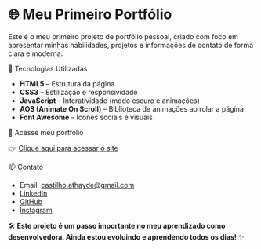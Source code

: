# 🌐 Meu Primeiro Portfólio

Este é o meu primeiro projeto de portfólio pessoal, criado com foco em apresentar minhas habilidades, projetos e informações de contato de forma clara e moderna.

 🚀 Tecnologias Utilizadas

- **HTML5** – Estrutura da página
- **CSS3** – Estilização e responsividade
- **JavaScript** – Interatividade (modo escuro e animações)
- **AOS (Animate On Scroll)** – Biblioteca de animações ao rolar a página
- **Font Awesome** – Ícones sociais e visuais

 🔗 Acesse meu portfólio

👉 [Clique aqui para acessar o site](https://anacastilhoathayde.github.io/Portf-lio_/)

 📫 Contato

- Email: castilho.athayde@gmail.com  
- [LinkedIn](https://www.linkedin.com/in/ana-luiza-castilho-741975365/)  
- [GitHub](https://github.com/AnaCastilhoAthayde)  
- [Instagram](https://www.instagram.com/dev.ana_/)


🛠️ **Este projeto é um passo importante no meu aprendizado como desenvolvedora. Ainda estou evoluindo e aprendendo todos os dias!** ✨
